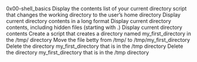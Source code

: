 0x00-shell_basics
Display the contents list of your current directory
script that changes the working directory to the user’s home directory
Display current directory contents in a long format
Display current directory contents, including hidden files (starting with .)
Display current directory contents
Create a script that creates a directory named my_first_directory in the /tmp/ directory
Move the file betty from /tmp/ to /tmp/my_first_directory
Delete the directory my_first_directory that is in the /tmp directory
Delete the directory my_first_directory that is in the /tmp directory
